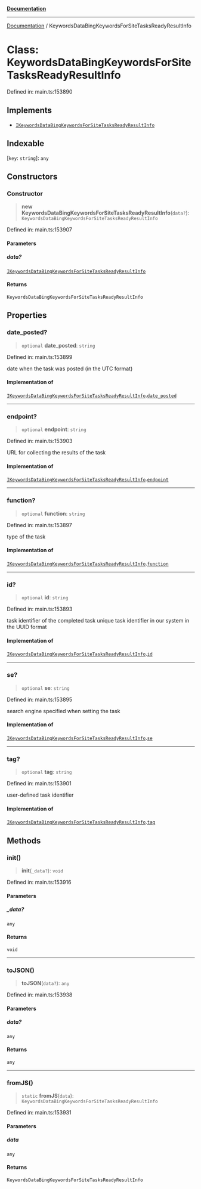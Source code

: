 [**Documentation**](../README.md)

***

[Documentation](../README.md) / KeywordsDataBingKeywordsForSiteTasksReadyResultInfo

# Class: KeywordsDataBingKeywordsForSiteTasksReadyResultInfo

Defined in: main.ts:153890

## Implements

- [`IKeywordsDataBingKeywordsForSiteTasksReadyResultInfo`](../interfaces/IKeywordsDataBingKeywordsForSiteTasksReadyResultInfo.md)

## Indexable

\[`key`: `string`\]: `any`

## Constructors

### Constructor

> **new KeywordsDataBingKeywordsForSiteTasksReadyResultInfo**(`data?`): `KeywordsDataBingKeywordsForSiteTasksReadyResultInfo`

Defined in: main.ts:153907

#### Parameters

##### data?

[`IKeywordsDataBingKeywordsForSiteTasksReadyResultInfo`](../interfaces/IKeywordsDataBingKeywordsForSiteTasksReadyResultInfo.md)

#### Returns

`KeywordsDataBingKeywordsForSiteTasksReadyResultInfo`

## Properties

### date\_posted?

> `optional` **date\_posted**: `string`

Defined in: main.ts:153899

date when the task was posted (in the UTC format)

#### Implementation of

[`IKeywordsDataBingKeywordsForSiteTasksReadyResultInfo`](../interfaces/IKeywordsDataBingKeywordsForSiteTasksReadyResultInfo.md).[`date_posted`](../interfaces/IKeywordsDataBingKeywordsForSiteTasksReadyResultInfo.md#date_posted)

***

### endpoint?

> `optional` **endpoint**: `string`

Defined in: main.ts:153903

URL for collecting the results of the task

#### Implementation of

[`IKeywordsDataBingKeywordsForSiteTasksReadyResultInfo`](../interfaces/IKeywordsDataBingKeywordsForSiteTasksReadyResultInfo.md).[`endpoint`](../interfaces/IKeywordsDataBingKeywordsForSiteTasksReadyResultInfo.md#endpoint)

***

### function?

> `optional` **function**: `string`

Defined in: main.ts:153897

type of the task

#### Implementation of

[`IKeywordsDataBingKeywordsForSiteTasksReadyResultInfo`](../interfaces/IKeywordsDataBingKeywordsForSiteTasksReadyResultInfo.md).[`function`](../interfaces/IKeywordsDataBingKeywordsForSiteTasksReadyResultInfo.md#function)

***

### id?

> `optional` **id**: `string`

Defined in: main.ts:153893

task identifier of the completed task
unique task identifier in our system in the UUID format

#### Implementation of

[`IKeywordsDataBingKeywordsForSiteTasksReadyResultInfo`](../interfaces/IKeywordsDataBingKeywordsForSiteTasksReadyResultInfo.md).[`id`](../interfaces/IKeywordsDataBingKeywordsForSiteTasksReadyResultInfo.md#id)

***

### se?

> `optional` **se**: `string`

Defined in: main.ts:153895

search engine specified when setting the task

#### Implementation of

[`IKeywordsDataBingKeywordsForSiteTasksReadyResultInfo`](../interfaces/IKeywordsDataBingKeywordsForSiteTasksReadyResultInfo.md).[`se`](../interfaces/IKeywordsDataBingKeywordsForSiteTasksReadyResultInfo.md#se)

***

### tag?

> `optional` **tag**: `string`

Defined in: main.ts:153901

user-defined task identifier

#### Implementation of

[`IKeywordsDataBingKeywordsForSiteTasksReadyResultInfo`](../interfaces/IKeywordsDataBingKeywordsForSiteTasksReadyResultInfo.md).[`tag`](../interfaces/IKeywordsDataBingKeywordsForSiteTasksReadyResultInfo.md#tag)

## Methods

### init()

> **init**(`_data?`): `void`

Defined in: main.ts:153916

#### Parameters

##### \_data?

`any`

#### Returns

`void`

***

### toJSON()

> **toJSON**(`data?`): `any`

Defined in: main.ts:153938

#### Parameters

##### data?

`any`

#### Returns

`any`

***

### fromJS()

> `static` **fromJS**(`data`): `KeywordsDataBingKeywordsForSiteTasksReadyResultInfo`

Defined in: main.ts:153931

#### Parameters

##### data

`any`

#### Returns

`KeywordsDataBingKeywordsForSiteTasksReadyResultInfo`
